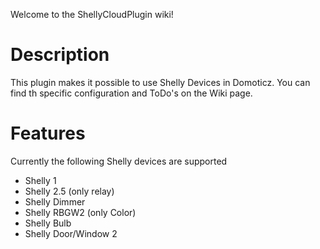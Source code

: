 Welcome to the ShellyCloudPlugin wiki!

# Description
This plugin makes it possible to use Shelly Devices in Domoticz.
You can find th specific configuration and ToDo's on the Wiki page.

# Features
Currently the following Shelly devices are supported
* Shelly 1
* Shelly 2.5 (only relay)
* Shelly Dimmer
* Shelly RBGW2 (only Color)
* Shelly Bulb
* Shelly Door/Window 2
